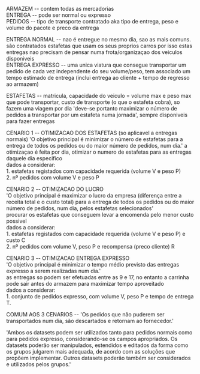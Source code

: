 ARMAZEM -- contem todas as mercadorias <br>
ENTREGA -- pode ser normal ou expresso <br>
PEDIDOS -- tipo de transporte contratado aka tipo de entrega, peso e volume do pacote e preco da entrega

ENTREGA NORMAL -- nao é entregue no mesmo dia, sao as mais comuns. são contratados estafetas que usam os seus proprios carros por isso estas entregas nao precisam de pensar numa frota/organizaçao dos veiculos disponiveis 
<br>
ENTREGA EXPRESSO -- uma unica viatura que consegue transportar um pedido de cada vez independente do seu volume/peso, tem associado um tempo estimado de entrega (inclui entrega ao cliente + tempo de regresso ao armazem)

ESTAFETAS -- matricula, capacidade do veiculo = volume max e peso max que pode transportar, custo de transporte (o que o estafeta cobra), so fazem uma viagem por dia 'deve-se portanto maximizar o número de pedidos a transportar por um estafeta numa jornada', sempre disponiveis para fazer entregas

CENARIO 1 -- OTIMIZACAO DOS ESTAFETAS (so aplicavel a entregas normais)
'O objetivo principal é minimizar o número de estafetas para a entrega de todos os pedidos ou do maior número de pedidos, num dia.'
a otimizaçao é feita por dia, otimizar o numero de estafetas para as entregas daquele dia especifico<br>
dados a considerar:<br>
	1. estafetas registados com capacidade requerida (volume V e peso P)<br>
	2. nº pedidos com volume V e peso P<br>

CENARIO 2 -- OTIMIZACAO DO LUCRO <br>
'O objetivo principal é maximizar o lucro da empresa (diferença entre a receita total e o custo total) para a entrega de todos os pedidos ou do maior número de pedidos, num dia, pelos estafetas selecionados'<br>
procurar os estafetas que conseguem levar a encomenda pelo menor custo possivel<br>
dados a considerar:<br>
	1. estafetas registados com capacidade requerida (volume V e peso P) e custo C<br>
	2. nº pedidos com volume V, peso P e recompensa (preco cliente) R<br>



CENARIO 3 -- OTIMIZACAO ENTREGA EXPRESSO<br>
'O objetivo principal é minimizar o tempo médio previsto das entregas expresso a serem realizadas num dia.'<br>
as entregas so podem ser efetuadas entre as 9 e 17, no entanto a carrinha pode sair antes do armazem para maximizar tempo aproveitado <br>
dados a considerar:<br>
	1. conjunto de pedidos expresso, com volume V, peso P e tempo de entrega T.<br>



COMUM AOS 3 CENARIOS -- 'Os pedidos que não puderem ser transportados num dia, são descartados e retornam ao fornecedor.'<br>

'Ambos os datasets podem ser utilizados tanto para pedidos normais como para pedidos expresso,
considerando-se os campos apropriados. Os datasets poderão ser manipulados, estendidos e
editados da forma como os grupos julgarem mais adequada, de acordo com as soluções que
propõem implementar. Outros datasets poderão também ser considerados e utilizados pelos
grupos.'
